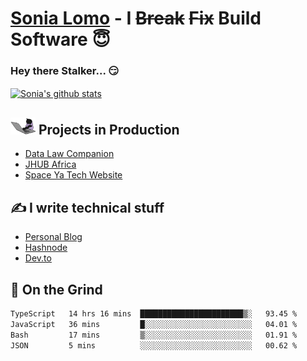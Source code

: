 # [Sonia Lomo](https://sonylomo.github.io/) - I ~~Break~~ ~~Fix~~ Build Software 😇
### Hey there Stalker... 😏 

<a href="https://github.com/sonylomo/github-readme-stats">
  <img align="center" src="https://media.giphy.com/media/lU05nFSW6Y2A/giphy.gif" alt="Sonia's github stats" />
</a>

## <img src="assets/devcat.gif" width="40"> Projects in Production
- [Data Law Companion](https://datalawcompanion.org/)
- [JHUB Africa](https://jhubafrica.com/)
- [Space Ya Tech Website](https://www.spaceyatech.com/)

## ✍️ I write technical stuff
- [Personal Blog](https://sonylomo-github-io.vercel.app/blog)
- [Hashnode](https://sonylomo.hashnode.dev/)
- [Dev.to](https://dev.to/sonylomo)

## 🤡 On the Grind
<!--START_SECTION:waka-->

```txt
TypeScript   14 hrs 16 mins  ███████████████████████▒░   93.45 %
JavaScript   36 mins         █░░░░░░░░░░░░░░░░░░░░░░░░   04.01 %
Bash         17 mins         ▒░░░░░░░░░░░░░░░░░░░░░░░░   01.91 %
JSON         5 mins          ░░░░░░░░░░░░░░░░░░░░░░░░░   00.62 %
```

<!--END_SECTION:waka-->

